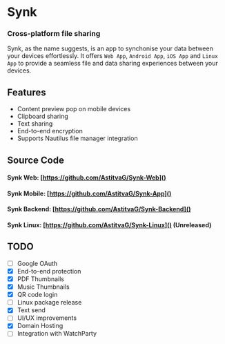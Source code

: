 # Synk
### Cross-platform file sharing

Synk, as the name suggests, is an app to synchonise your data between your devices effortlessly. It offers `Web App`, `Android App`, `iOS App` and `Linux App` to provide a seamless file and data sharing experiences between your devices.

## Features

- Content preview pop on mobile devices
- Clipboard sharing
- Text sharing
- End-to-end encryption
- Supports Nautilus file manager integration

## Source Code

#### Synk Web: [https://github.com/AstitvaG/Synk-Web]()
#### Synk Mobile: [https://github.com/AstitvaG/Synk-App]()
#### Synk Backend: [https://github.com/AstitvaG/Synk-Backend]()
#### Synk Linux: [https://github.com/AstitvaG/Synk-Linux]() (Unreleased)

## TODO

- [ ] Google OAuth
- [x] End-to-end protection
- [x] PDF Thumbnails
- [x] Music Thumbnails
- [x] QR code login
- [ ] Linux package release
- [x] Text send
- [ ] UI/UX improvements
- [x] Domain Hosting
- [ ] Integration with WatchParty
